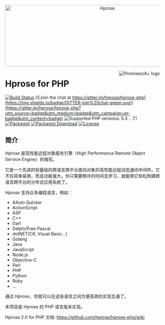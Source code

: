 <p align="center"><img src="http://hprose.com/banner.@2x.png" alt="Hprose" title="Hprose" width="650" height="200" /></p>

<a href="https://promisesaplus.com/">
    <img src="https://promisesaplus.com/assets/logo-small.png" alt="Promises/A+ logo" title="Promises/A+ 1.1 compliant" align="right" />
</a>

# Hprose for PHP

[![Build Status](https://travis-ci.org/hprose/hprose-php.svg?branch=master)](https://travis-ci.org/hprose/hprose-php)
[![Join the chat at https://gitter.im/hprose/hprose-php](https://img.shields.io/badge/GITTER-join%20chat-green.svg)](https://gitter.im/hprose/hprose-php?utm_source=badge&utm_medium=badge&utm_campaign=pr-badge&utm_content=badge)
![Supported PHP versions: 5.3 .. 7.1](https://img.shields.io/badge/php-5.3~7.1-blue.svg)
[![Packagist](https://img.shields.io/packagist/v/hprose/hprose.svg)](https://packagist.org/packages/hprose/hprose)
[![Packagist Download](https://img.shields.io/packagist/dm/hprose/hprose.svg)](https://packagist.org/packages/hprose/hprose)
[![License](https://img.shields.io/packagist/l/hprose/hprose.svg)](https://packagist.org/packages/hprose/hprose)

## 简介

*Hprose* 是高性能远程对象服务引擎（High Performance Remote Object Service Engine）的缩写。

它是一个先进的轻量级的跨语言跨平台面向对象的高性能远程动态通讯中间件。它不仅简单易用，而且功能强大。你只需要稍许的时间去学习，就能用它轻松构建跨语言跨平台的分布式应用系统了。

*Hprose* 支持众多编程语言，例如：

* AAuto Quicker
* ActionScript
* ASP
* C++
* Dart
* Delphi/Free Pascal
* dotNET(C#, Visual Basic...)
* Golang
* Java
* JavaScript
* Node.js
* Objective-C
* Perl
* PHP
* Python
* Ruby
* ...

通过 *Hprose*，你就可以在这些语言之间方便高效的实现互通了。

本项目是 Hprose 的 PHP 语言版本实现。

Hprose 2.0 for PHP 文档: https://github.com/hprose/hprose-php/wiki
